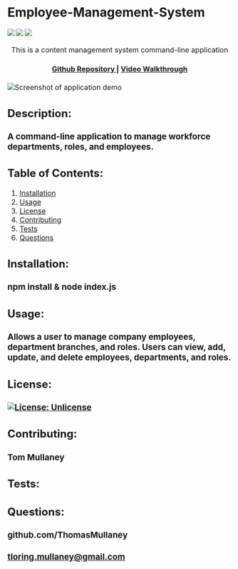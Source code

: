 # Employee-Management-System

<div>
    <h4>
    </a>
    <a href="https://github.com/ThomasMullaney/Employee-Managment-System/stargazers"><img src="https://img.shields.io/github/stars/ThomasMullaney/Employee-Managment-System.svg?style=plasticr"/></a>
    <a href="https://github.com/ThomasMullaney/Employee-Managment-System/commits/master"><img src="https://img.shields.io/github/last-commit/ThomasMullaney/Employee-Managment-System.svg?style=plasticr"/></a>
        <a href="https://github.com/ThomasMullaney/Employee-Managment-System/commits/master"><img src="https://img.shields.io/github/commit-activity/y/ThomasMullaney/Employee-Managment-System.svg?style=plasticr"/></a>
    </h4>
</div>

<p align="center"><font size="3">
This is a content management system command-line application</p>
<div align="center"><a name="menu"></a>
  <h4>
    <a href="https://github.com/ThomasMullaney/Employee-Managment-System">
      Github Repository
    </a>
<span> | </span>
<a href="https://drive.google.com/file/d/1F3_3-eOJbXPReM2wD1IaTNvP8CweF3Uc/view">
      Video Walkthrough
    </a>
  </h4>
</div>

![Screenshot of application demo](assets/demo.png)


## Description:
### A command-line application to manage workforce departments, roles, and employees.

## Table of Contents:
     
1. [Installation](#installation)
2. [Usage](#usage)
3. [License](#license)
4. [Contributing](#contributing)
5. [Tests](#tests)
6. [Questions](#questions) 

## Installation: 
### npm install & node index.js

## Usage:
### Allows a user to manage company employees, department branches, and roles. Users can view,  add, update, and delete employees, departments, and roles. 

## License:
### [![License: Unlicense](https://img.shields.io/badge/license-Unlicense-blue.svg)](http://unlicense.org/)
    
## Contributing:
### Tom Mullaney

## Tests:
### 

    
## Questions:
### github.com/ThomasMullaney
### tloring.mullaney@gmail.com
    